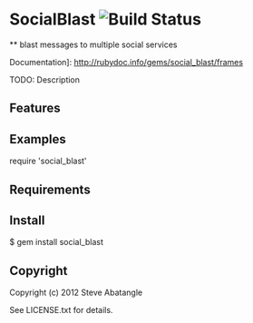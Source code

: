 SocialBlast ![Build Status](https://secure.travis-ci.org/sabat/simplecov.png)
=========
** blast messages to multiple social services

[Homepage]: https://github.com/sabat/social_blast#readme
[Issues]: https://github.com/sabat/social_blast/issues
Documentation]: http://rubydoc.info/gems/social_blast/frames

TODO: Description

## Features

## Examples

  require 'social_blast'

## Requirements

## Install

  $ gem install social_blast

## Copyright

Copyright (c) 2012 Steve Abatangle

See LICENSE.txt for details.
